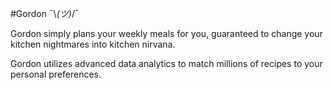 #Gordon ¯\\_(ツ)_/¯ 

Gordon simply plans your weekly meals for you, guaranteed to change your kitchen nightmares into kitchen nirvana.

Gordon utilizes advanced data analytics to match millions of recipes to your personal preferences.
